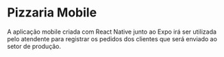 # Pizzaria Mobile

A aplicação mobile criada com React Native junto ao Expo irá ser utilizada pelo atendente para registrar os pedidos dos clientes que será enviado ao setor de produção.

